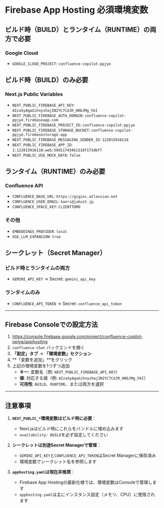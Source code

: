 # Firebase App Hosting 必須環境変数

## ビルド時（BUILD）とランタイム（RUNTIME）の両方で必要

### Google Cloud
- `GOOGLE_CLOUD_PROJECT`: `confluence-copilot-ppjye`

## ビルド時（BUILD）のみ必要

### Next.js Public Variables
- `NEXT_PUBLIC_FIREBASE_API_KEY`: `AIzaSyAgaGihnyshajIN2YC7CdJR_H0bJMg_hkI`
- `NEXT_PUBLIC_FIREBASE_AUTH_DOMAIN`: `confluence-copilot-ppjye.firebaseapp.com`
- `NEXT_PUBLIC_FIREBASE_PROJECT_ID`: `confluence-copilot-ppjye`
- `NEXT_PUBLIC_FIREBASE_STORAGE_BUCKET`: `confluence-copilot-ppjye.firebasestorage.app`
- `NEXT_PUBLIC_FIREBASE_MESSAGING_SENDER_ID`: `122015916118`
- `NEXT_PUBLIC_FIREBASE_APP_ID`: `1:122015916118:web:50d117434b1318f173dbf7`
- `NEXT_PUBLIC_USE_MOCK_DATA`: `false`

## ランタイム（RUNTIME）のみ必要

### Confluence API
- `CONFLUENCE_BASE_URL`: `https://giginc.atlassian.net`
- `CONFLUENCE_USER_EMAIL`: `kanri@jukust.jp`
- `CONFLUENCE_SPACE_KEY`: `CLIENTTOMO`

### その他
- `EMBEDDINGS_PROVIDER`: `local`
- `USE_LLM_EXPANSION`: `true`

## シークレット（Secret Manager）

### ビルド時とランタイムの両方
- `GEMINI_API_KEY` → Secret: `gemini_api_key`

### ランタイムのみ
- `CONFLUENCE_API_TOKEN` → Secret: `confluence_api_token`

---

## Firebase Consoleでの設定方法

1. https://console.firebase.google.com/project/confluence-copilot-ppjye/apphosting
2. `confluence-chat` バックエンドを開く
3. **「設定」タブ** → **「環境変数」セクション**
4. **「変数を追加」**をクリック
5. 上記の環境変数を1つずつ追加
   - **キー**: 変数名（例: `NEXT_PUBLIC_FIREBASE_API_KEY`）
   - **値**: 対応する値（例: `AIzaSyAgaGihnyshajIN2YC7CdJR_H0bJMg_hkI`）
   - **可用性**: `BUILD`、`RUNTIME`、または両方を選択

---

## 注意事項

1. **`NEXT_PUBLIC_*`環境変数はビルド時に必要**：
   - Next.jsはビルド時にこれらをバンドルに埋め込みます
   - `availability: BUILD`を必ず設定してください

2. **シークレットは別途Secret Managerで管理**：
   - `GEMINI_API_KEY`と`CONFLUENCE_API_TOKEN`はSecret Managerに保存済み
   - 環境変数でシークレット名を参照します

3. **`apphosting.yaml`は現在非推奨**：
   - Firebase App Hostingの最新仕様では、環境変数はConsoleで管理します
   - `apphosting.yaml`は主にインスタンス設定（メモリ、CPU）に使用されます

